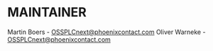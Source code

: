 # MAINTAINER

Martin Boers   - OSSPLCnext@phoenixcontact.com
Oliver Warneke - OSSPLCnext@phoenixcontact.com
